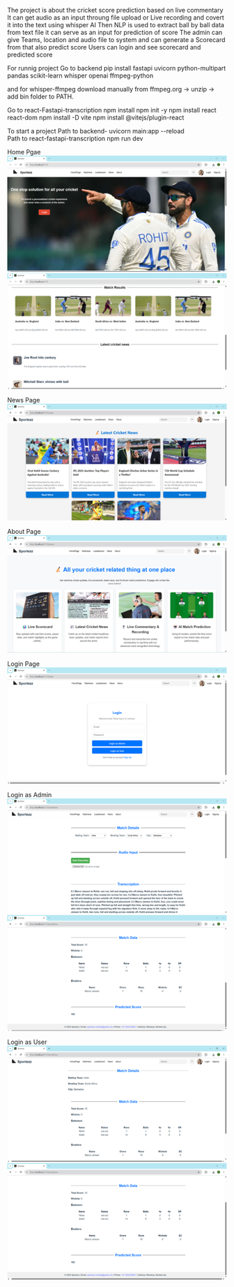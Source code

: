 The project is about the cricket score prediction based on live commentary
It can get audio as an input throung file upload or Live recording and covert it into the text using whisper AI 
Then NLP is used to extract ball by ball data from text file it can serve as an input for prediction of score
The admin can give Teams, location and audio file to system and can generate a Scorecard from that also predict score 
Users can login and see scorecard and predicted score

For runnig project
Go to backend 
   pip install fastapi uvicorn python-multipart pandas scikit-learn whisper openai ffmpeg-python

and for whisper-ffmpeg
   download manually from ffmpeg.org → unzip → add bin folder to PATH.

Go to react-Fastapi-transcription
    npm install
    npm init -y
    npm install react react-dom
    npm install -D vite
    npm install @vitejs/plugin-react

To start a project
 Path to backend-  uvicorn main:app --reload  
 Path to react-fastapi-transcription  npm run dev    


Home Pgae
 ![alt text](Images\Home1.png)
 ![alt text](Images\Home2.png)

News Page
 ![alt text](Images\News.png)

About Page
 ![alt text](Images\About.png)

Login Page
 ![alt text](Images\Login.png)

Login as Admin
 ![alt text](Images\Admin1.png)
 ![alt text](Images\Admin2.png)

Login as User
 ![alt text](Images\User1.png)
 ![alt text](Images\User2.png)